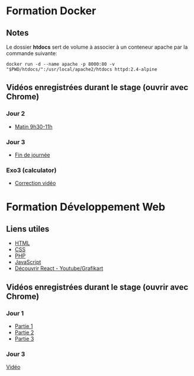 # Formation Docker

## Notes
Le dossier __htdocs__ sert de volume à associer à un conteneur apache par la commande suivante:  

```
docker run -d --name apache -p 8000:80 -v "$PWD/htdocs/":/usr/local/apache2/htdocs httpd:2.4-alpine
```

## Vidéos enregistrées durant le stage (ouvrir avec Chrome)

### Jour 2
- [Matin 9h30-11h](https://opusidea-training.s3.eu-west-3.amazonaws.com/divers/2022-06-22-docker-j2-1.webm)

### Jour 3
- [Fin de journée](https://opusidea-training.s3.eu-west-3.amazonaws.com/divers/2022-06-23-docker-j3.webm)

### Exo3 (calculator)
- [Correction vidéo](https://opusidea-training.s3.eu-west-3.amazonaws.com/divers/2022-06-24-exo3-calculator-correction)

# Formation Développement Web

## Liens utiles
- [HTML](https://www.w3schools.com/html/default.asp)
- [CSS](https://www.w3schools.com/css/default.asp)
- [PHP](https://www.w3schools.com/php/default.asp)
- [JavaScript](https://www.w3schools.com/js/default.asp)
- [Découvrir React - Youtube/Grafikart](https://youtu.be/SMgQlTSoXf0)

## Vidéos enregistrées durant le stage (ouvrir avec Chrome)

### Jour 1
- [Partie 1](https://opusidea-training.s3.eu-west-3.amazonaws.com/divers/2022-06-08-web-dev-j1-1.webm)
- [Partie 2](https://opusidea-training.s3.eu-west-3.amazonaws.com/divers/2022-06-08-web-dev-j1-2.webm)
- [Partie 3](https://opusidea-training.s3.eu-west-3.amazonaws.com/divers/2022-06-08-web-dev-j1-3.webm)

### Jour 3
[Vidéo](https://opusidea-training.s3.eu-west-3.amazonaws.com/divers/2022-06-10-web-dev-j3.webm)